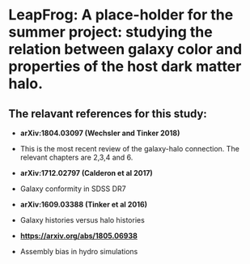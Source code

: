 # LeapFrog: A place-holder for the summer project: studying the relation between galaxy color and properties of the host dark matter halo. 

## The relavant references for this study:

- **arXiv:1804.03097 (Wechsler and Tinker 2018)**
- This is the most recent review of the galaxy-halo connection. The relevant chapters are 2,3,4 and 6.

- **arXiv:1712.02797 (Calderon et al 2017)**
- Galaxy conformity in SDSS DR7

- **arXiv:1609.03388 (Tinker et al 2016)**
- Galaxy histories versus halo histories 

- **https://arxiv.org/abs/1805.06938** 
- Assembly bias in hydro simulations
